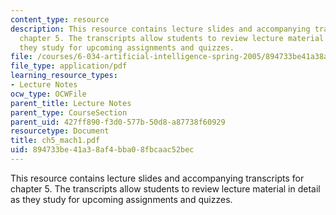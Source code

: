 ```yaml
---
content_type: resource
description: This resource contains lecture slides and accompanying transcripts for
  chapter 5. The transcripts allow students to review lecture material in detail as
  they study for upcoming assignments and quizzes.
file: /courses/6-034-artificial-intelligence-spring-2005/894733be41a38af4bba08fbcaac52bec_ch5_mach1.pdf
file_type: application/pdf
learning_resource_types:
- Lecture Notes
ocw_type: OCWFile
parent_title: Lecture Notes
parent_type: CourseSection
parent_uid: 427ff890-f3d0-577b-50d8-a87738f60929
resourcetype: Document
title: ch5_mach1.pdf
uid: 894733be-41a3-8af4-bba0-8fbcaac52bec
---
```

This resource contains lecture slides and accompanying transcripts for chapter 5. The transcripts allow students to review lecture material in detail as they study for upcoming assignments and quizzes.

